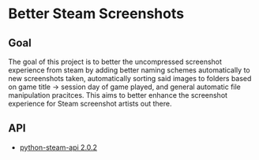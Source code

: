 # Better Steam Screenshots

## Goal
The goal of this project is to better the uncompressed screenshot experience from steam by adding better naming schemes automatically to new screenshots taken, automatically sorting said images to folders based on game title -> session day of game played, and general automatic file manipulation pracitces. This aims to better enhance the screenshot experience for Steam screenshot artists out there.

## API
- [python-steam-api 2.0.2](https://pypi.org/project/python-steam-api/)
